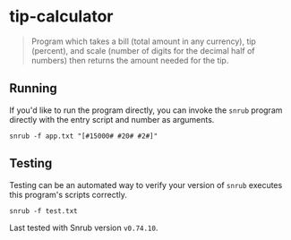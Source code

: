 # tip-calculator

> Program which takes a bill (total amount in any currency), tip (percent), and
> scale (number of digits for the decimal half of numbers) then returns the
> amount needed for the tip.

## Running

If you'd like to run the program directly, you can invoke the `snrub` program
directly with the entry script and number as arguments.

    snrub -f app.txt "[#15000# #20# #2#]"

## Testing

Testing can be an automated way to verify your version of `snrub` executes this
program's scripts correctly.

    snrub -f test.txt

Last tested with Snrub version `v0.74.10`.
